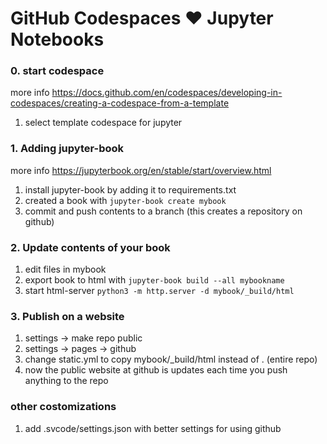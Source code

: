 # GitHub Codespaces ♥️ Jupyter Notebooks

### 0. start codespace<br>
more info https://docs.github.com/en/codespaces/developing-in-codespaces/creating-a-codespace-from-a-template
1. select template codespace for jupyter

### 1. Adding jupyter-book<br> 
more info https://jupyterbook.org/en/stable/start/overview.html
1. install jupyter-book by adding it to requirements.txt
2. created a book with ``jupyter-book create mybook``
3. commit and push contents to a branch (this creates a repository on github)

### 2. Update contents of your book
1. edit files in mybook
2. export book to html with ``jupyter-book build --all mybookname``
3. start html-server ``python3 -m http.server -d mybook/_build/html``

### 3. Publish on a website
1. settings -> make repo public
2. settings -> pages -> github
3. change static.yml to copy mybook/_build/html instead of . (entire repo)
4. now the public website at github is updates each time you push anything to the repo

### other costomizations
1. add .svcode/settings.json with better settings for using github
